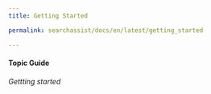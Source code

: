 ```yaml
---
title: Getting Started

permalink: searchassist/docs/en/latest/getting_started

---
```

#### Topic Guide
###### Gettting started
